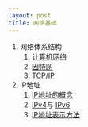 ```yaml
---
layout: post
title: 网络基础
---
```

<ol>
  <li>网络体系结构
    <ol>
      <li><a href="https://baike.baidu.com/item/%E8%AE%A1%E7%AE%97%E6%9C%BA%E7%BD%91%E7%BB%9C/18763" target="_blank">计算机网络</a></li>
      <li><a href="https://baike.baidu.com/item/%E4%BA%92%E8%81%94%E7%BD%91/199186" target="_blank">因特网</a></li>
      <li><a href="https://baike.baidu.com/item/TCP/IP%E5%8D%8F%E8%AE%AE/212915" target="_blank">TCP/IP</a></li>
    </ol>
  </li>
  <li>IP地址
    <ol>
      <li><a href="https://baike.baidu.com/item/IP%E5%9C%B0%E5%9D%80/150859" target="_blank">IP地址的概念</a></li>
      <li>
        <a href="https://baike.baidu.com/item/IPv4?fromModule=lemma_search-box" target="_blank">IPv4</a>与
        <a href="https://baike.baidu.com/item/IPv6?fromModule=lemma_search-box" target="_blank">IPv6</a>
      </li>
      <li><a href="https://baike.baidu.com/item/TCP/IP%E5%8D%8F%E8%AE%AE/212915" target="_blank">IP地址表示方法</a></li>
    </ol>
  </li>
</ol>

